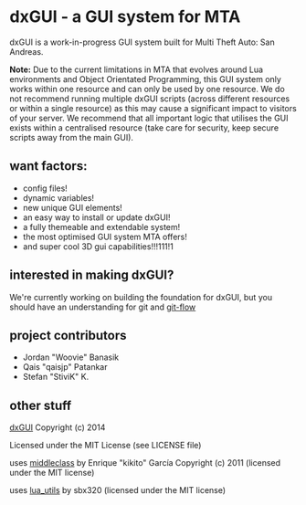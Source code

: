 dxGUI - a GUI system for MTA
============================
dxGUI is a work-in-progress GUI system built for Multi Theft Auto: San Andreas.

**Note:** Due to the current limitations in MTA that evolves around Lua environments and Object Orientated Programming, this GUI system only works within one resource and can only be used by one resource. We do not recommend running multiple dxGUI scripts (across different resources or within a single resource) as this may cause a significant impact to visitors of your server. We recommend that all important logic that utilises the GUI exists within a centralised resource (take care for security, keep secure scripts away from the main GUI).

want factors:
-------------
- config files!
- dynamic variables!
- new unique GUI elements!
- an easy way to install or update dxGUI!
- a fully themeable and extendable system!
- the most optimised GUI system MTA offers!
- and super cool 3D gui capabilities!!!111!1

interested in making dxGUI?
---------------------------
We're currently working on building the foundation for dxGUI, but you should have an understanding for git and [git-flow](http://nvie.com/posts/a-successful-git-branching-model/)

project contributors
---------------------
- Jordan "Woovie" Banasik
- Qais "qaisjp" Patankar
- Stefan "StiviK" K.

other stuff
-----------
[dxGUI](https://github.com/Woovie/dxGUI) Copyright (c) 2014

Licensed under the MIT License (see LICENSE file)

uses [middleclass](https://github.com/kikito/middleclass) by Enrique "kikito" García Copyright (c) 2011 (licensed under the MIT license)

uses [lua_utils](https://github.com/sbx320/lua_utils) by sbx320 (licensed under the MIT license)
